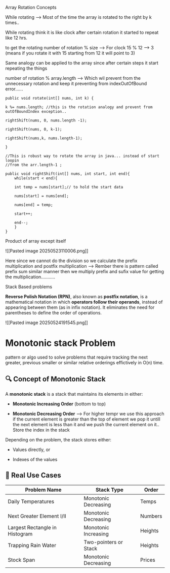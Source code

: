 
Array Rotation Concepts

While rotating --> Most of the time the array is rotated to the right by k times..

While rotating think it is like clock after certain rotation it started to repeat like 12 hrs.

to get the rotating number of rotation % size --> For clock 15 % 12 --> 3 (means if you rotate it with 15 starting from 12 it will point to 3) 

Same analogy can be applied to the array since after certain steps it start repeating the things

number of rotation % array.length --> Which wil prevent from the unnecessary rotation and keep it preventing from indexOutOfBound error......

```
public void rotate(int[] nums, int k) {

k %= nums.length; //this is the rotation analogy and prevent from outOfBoundIndex exception..

rightShift(nums, 0, nums.length -1);

rightShift(nums, 0, k-1);

rightShift(nums,k, nums.length-1);

}

//This is robust way to rotate the array in java... instead of start loopin 
//from the arr.length-1 ;

public void rightShift(int[] nums, int start, int end){
	while(start < end){

	int temp = nums[start];// to hold the start data 

	nums[start] = nums[end];

	nums[end] = temp;

	start++;
	
	end--;
	}
}
```

Product of array except itself 

![[Pasted image 20250523110006.png]]

Here since we cannot do the division so we calculate the prefix multiplication and postfix multiplication --> Rember there is pattern called prefix sum similar manner then we multiply prefix and sufix value for getting the multiplication...........

Stack Based problems

**Reverse Polish Notation (RPN)**, also known as **postfix notation**, is a mathematical notation in which **operators follow their operands**, instead of appearing between them (as in infix notation). It eliminates the need for parentheses to define the order of operations.

![[Pasted image 20250524191545.png]]

# Monotonic stack Problem

pattern or algo used to solve problems that require tracking the next greater, previous smaller or similar relative orderings effictively in O(n) time.


## 🔍 Concept of Monotonic Stack

A **monotonic stack** is a stack that maintains its elements in either:

- **Monotonic Increasing Order** (bottom to top)
    
- **Monotonic Decreasing Order** --> For higher tempr we use this approach if the current element is greater than the top of element we pop it untill the next element is less than it and we push the current element on it.. Store the index in the stack 
    

Depending on the problem, the stack stores either:

- Values directly, or
    
- Indexes of the values

## 🧩 Real Use Cases

| Problem Name                   | Stack Type            | Order   |
| ------------------------------ | --------------------- | ------- |
| Daily Temperatures             | Monotonic Decreasing  | Temps   |
| Next Greater Element I/II      | Monotonic Decreasing  | Numbers |
| Largest Rectangle in Histogram | Monotonic Increasing  | Heights |
| Trapping Rain Water            | Two-pointers or Stack | Heights |
| Stock Span                     | Monotonic Decreasing  | Prices  |